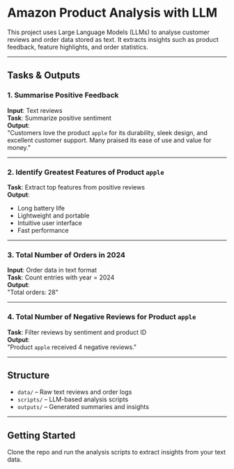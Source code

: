 #  Amazon Product Analysis with LLM

This project uses Large Language Models (LLMs) to analyse customer reviews and order data stored as text. It extracts insights such as product feedback, feature highlights, and order statistics.

---

##  Tasks & Outputs

### 1. Summarise Positive Feedback
**Input**: Text reviews  
**Task**: Summarize positive sentiment  
**Output**:  
"Customers love the product `apple` for its durability, sleek design, and excellent customer support. Many praised its ease of use and value for money."

---

### 2. Identify Greatest Features of Product `apple`
**Task**: Extract top features from positive reviews  
**Output**:
- Long battery life  
- Lightweight and portable  
- Intuitive user interface  
- Fast performance

---

### 3. Total Number of Orders in 2024
**Input**: Order data in text format  
**Task**: Count entries with year = 2024  
**Output**:  
"Total orders: 28"

---

### 4. Total Number of Negative Reviews for Product `apple`
**Task**: Filter reviews by sentiment and product ID  
**Output**:  
"Product `apple` received 4 negative reviews."

---

##  Structure
- `data/` – Raw text reviews and order logs  
- `scripts/` – LLM-based analysis scripts  
- `outputs/` – Generated summaries and insights

---

##  Getting Started
Clone the repo and run the analysis scripts to extract insights from your text data.

